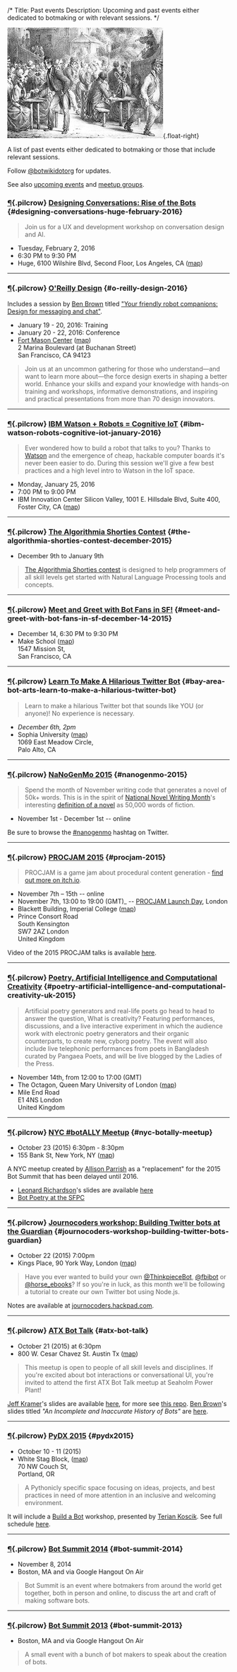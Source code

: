 /*
Title: Past events
Description: Upcoming and past events either dedicated to botmaking or with relevant sessions.
*/

![A botmaker gathering](/content/images/illustrations/people-evening.jpg){.float-right}

A list of past events either dedicated to botmaking or those that include relevant sessions.

Follow [@botwikidotorg](https://twitter.com/botwikidotorg) for updates.

See also [upcoming events](/events/) and [meetup groups](/events/meetups).

### [¶](#designing-conversations-huge-february-2016){.pilcrow} [Designing Conversations: Rise of the Bots](http://www.meetup.com/Huge-LA/events/228204876/) {#designing-conversations-huge-february-2016}

> Join us for a UX and development workshop on conversation design and AI. 

- Tuesday, February 2, 2016
- 6:30 PM to 9:30 PM
- Huge, 6100 Wilshire Blvd, Second Floor, Los Angeles, CA ([map](https://www.google.com/maps/dir/Current+Location/6100+Wilshire+Blvd+Los+Angeles+CA))

<hr/>

### [¶](#o-reilly-design-2016){.pilcrow} [O'Reilly Design](http://conferences.oreilly.com/design-ux-interaction-iot) {#o-reilly-design-2016}

Includes a session by [Ben Brown](https://twitter.com/benbrown) titled ["Your friendly robot companions: Design for messaging and chat"](http://conferences.oreilly.com/design-ux-interaction-iot/public/schedule/detail/45682).

- January 19 - 20, 2016: Training
- January 20 - 22, 2016: Conference
- [Fort Mason Center](http://fortmason.org/) ([map](https://www.google.com/maps/dir/Current+Location/Fort+Mason+Center+2+Marina+Boulevard+San+Francisco+CA+94123))<br/>
2 Marina Boulevard (at Buchanan Street)<br/>
San Francisco, CA 94123


> Join us at an uncommon gathering for those who understand—and want to learn more about—the force design exerts in shaping a better world. Enhance your skills and expand your knowledge with hands-on training and workshops, informative demonstrations, and inspiring and practical presentations from more than 70 design innovators.

<hr/>

### [¶](#ibm-watson-robots-cognitive-iot-january-2016){.pilcrow} [IBM Watson + Robots = Cognitive IoT](http://www.meetup.com/IBM-Watson-and-Cognitive-Computing/events/227441913/) {#ibm-watson-robots-cognitive-iot-january-2016}

> Ever wondered how to build a robot that talks to you? Thanks to [Watson](https://en.wikipedia.org/wiki/Watson_(computer)) and the emergence of cheap, hackable computer boards it's never been easier to do. During this session we'll give a few best practices and a high level intro to Watson in the IoT space.

- Monday, January 25, 2016
- 7:00 PM to 9:00 PM
- IBM Innovation Center Silicon Valley, 1001 E. Hillsdale Blvd, Suite 400, Foster City, CA ([map](https://www.google.com/maps/dir/Current+Location/1001+E.+Hillsdale+Blvd,+Suite+400,+Foster+City,+CA))

<hr/>

### [¶](#the-algorithmia-shorties-contest-december-2015){.pilcrow} [The Algorithmia Shorties Contest](https://github.com/algorithmiaio/shorties) {#the-algorithmia-shorties-contest-december-2015}

- December 9th to January 9th

> [The Algorithmia Shorties contest](https://github.com/algorithmiaio/shorties) is designed to help programmers of all skill levels get started with Natural Language Processing tools and concepts.

<hr/>

### [¶](#meet-and-greet-with-bot-fans-in-sf-december-14-2015){.pilcrow} [Meet and Greet with Bot Fans in SF!](http://www.meetup.com/Bay-Area-Bot-Arts/events/226815239/) {#meet-and-greet-with-bot-fans-in-sf-december-14-2015}

- December 14, 6:30 PM to 9:30 PM
- Make School ([map](https://www.google.com/maps/dir/Current+Location/Make+School+1547+Mission+St+San+Francisco+CA))<br/>
1547 Mission St,<br/>
San Francisco, CA<br/>

<hr/>

### [¶](#bay-area-bot-arts-learn-to-make-a-hilarious-twitter-bot){.pilcrow} [Learn To Make A Hilarious Twitter Bot](http://www.meetup.com/Bay-Area-Bot-Arts/events/226719808/) {#bay-area-bot-arts-learn-to-make-a-hilarious-twitter-bot}

> Learn to make a hilarious Twitter bot that sounds like YOU (or anyone)! No experience is necessary.

- _December 6th, 2pm_
- Sophia University ([map](https://www.google.com/maps/dir/Current+Location/Sophia+University,1069+East+Meadow+Circle,Palo+Alto,CA))<br/>
1069 East Meadow Circle,<br/>
Palo Alto, CA<br/>

<hr/>


### [¶](#nanogenmo-2015){.pilcrow} [NaNoGenMo 2015](https://github.com/dariusk/NaNoGenMo-2015/) {#nanogenmo-2015}

> Spend the month of November writing code that generates a novel of 50k+ words. This is in the spirit of [National Novel Writing Month](http://nanowrimo.org/)'s interesting [definition of a novel](https://nanowrimo.uservoice.com/knowledgebase/articles/329132-why-50-000-words-and-how-do-you-define-novel) as 50,000 words of fiction.

- November 1st - December 1st -- online

Be sure to browse the [#nanogenmo](https://twitter.com/search?f=tweets&vertical=default&q=%23nanogenmo) hashtag on Twitter.

<hr/>

### [¶](#procjam-2015){.pilcrow} [PROCJAM 2015](http://www.procjam.com/category/procjam-2015/) {#procjam-2015}

> PROCJAM is a game jam about procedural content generation - [find out more on itch.io](http://itch.io/jam/procjam).

- November 7th – 15th  -- online
- November 7th, 13:00 to 19:00 (GMT)_ -- [PROCJAM Launch Day](http://www.eventbrite.co.uk/e/procjam-2015-kickoff-day-tickets-18723814433), London
- Blackett Building, Imperial College ([map](https://www.google.com/maps/dir/Current+Location/Blackett+Building,+Imperial+College+London,+South+Kensington+Campus,+London+SW7+2AZ,+United+Kingdom))<br/>
- Prince Consort Road<br/>
South Kensington<br/>
SW7 2AZ London<br/>
United Kingdom<br/>

Video of the 2015 PROCJAM talks is available [here](https://www.youtube.com/watch?v=s_eyo_m_hnc).

<hr/>

### [¶](#poetry-artificial-intelligence-and-computational-creativity-uk-2015){.pilcrow} [Poetry, Artificial Intelligence and Computational Creativity](https://www.eventbrite.co.uk/e/poetry-artificial-intelligence-and-computational-creativity-tickets-18530643654) {#poetry-artificial-intelligence-and-computational-creativity-uk-2015}

> Artificial poetry generators and real-life poets go head to head to answer the question, What is creativity? Featuring performances, discussions, and a live interactive experiment in which the audience work with electronic poetry generators and their organic counterparts, to create new, cyborg poetry. The event will also include live telephonic performances from poets in Bangladesh curated by Pangaea Poets, and will be live blogged by the Ladies of the Press.

- November 14th, from 12:00 to 17:00 (GMT)
- The Octagon, Queen Mary University of London ([map](https://www.google.com/maps/dir/Current+Location/The+Octagon+Queen+Mary+University+of+London+Mile+End+Road+E1+4NS+London+United+Kingdom))<br/>
- Mile End Road<br/>
E1 4NS London<br/>
United Kingdom

<hr/>

### [¶](#nyc-botally-meetup){.pilcrow} [NYC #botALLY Meetup](https://www.eventbrite.com/e/unofficial-bot-summitbotally-nyc-meetup-tickets-18942088296) {#nyc-botally-meetup}

- October 23 (2015) 6:30pm - 8:30pm
- 155 Bank St, New York, NY ([map](https://www.google.com/maps/dir/Current+Location/155+Bank+St,+New+York,+NY))

A NYC meetup created by [Allison Parrish](https://twitter.com/aparrish) as a "replacement" for the 2015 Bot Summit that has been delayed until 2016.

- [Leonard Richardson](https://twitter.com/leonardr)'s slides are available [here](http://www.crummy.com/writing/speaking/2015-Bot%20Summit/)
- [Bot Poetry at the SFPC](http://0x0a.li/en/bot-poetry-at-the-sfpc/)

<hr/>

### [¶](#journocoders-workshop-building-twitter-bots-guardian){.pilcrow} [Journocoders workshop: Building Twitter bots at the Guardian](http://www.meetup.com/Journocoders/events/225874989/?a=ea1_grp&rv=ea1&_af=event&_af_eid=225874989) {#journocoders-workshop-building-twitter-bots-guardian}

- October 22 (2015) 7:00pm
- Kings Place, 90 York Way, London ([map](https://www.google.com/maps/dir/Current+Location/Kings+Place,+90+York+Way,+London))

> Have you ever wanted to build your own [@ThinkpieceBot](https://twitter.com/ThinkpieceBot), [@fbibot](https://twitter.com/fbibot) or [@horse_ebooks](https://twitter.com/horse_ebooks)? If so you're in luck, as this month we'll be following a tutorial to create our own Twitter bot using Node.js. 

Notes are available at [journocoders.hackpad.com](https://journocoders.hackpad.com/Journocoders-October-2015-PGXvou7Vcw8).

<hr/>

### [¶](#atx-bot-talk){.pilcrow} [ATX Bot Talk](http://atxbots.splashthat.com/) {#atx-bot-talk}

- October 21 (2015) at 6:30pm
- 800 W. Cesar Chavez St. Austin Tx ([map](https://www.google.com/maps/dir/Current+Location/800+W.+Cesar+Chavez+St.+Austin+Tx))


> This meetup is open to people of all skill levels and disciplines. If you're excited about bot interactions or conversational UI, you're invited to attend the first ATX Bot Talk meetup at Seaholm Power Plant!

[Jeff Kramer](https://twitter.com/jeffk)'s slides are available [here](http://www.slideshare.net/jeffkramer1/atx-bot-talk-hello-pybot), for more see [this repo](https://github.com/jeffk/pybot). [Ben Brown](https://twitter.com/benbrown)'s slides titled _"An Incomplete and Inaccurate History of Bots"_ are [here](http://www.slideshare.net/xoxco/an-incomplete-and-inaccurate-history-of-bots).

<hr/>


### [¶](#pydx2015){.pilcrow} [PyDX 2015](http://pydx.org/) {#pydx2015}

- October 10 - 11 (2015)
- White Stag Block, ([map](https://www.google.com/maps/dir/Current+Location/White+Stag+Block+(UO+Portland)+70+NW+Couch+St,+Portland,+OR+97209))<br/>
70 NW Couch St,<br/>
Portland, OR 


> A Pythonicly specific space focusing on ideas, projects, and best practices in need of more attention in an inclusive and welcoming environment.

It will include a [Build a Bot](https://tpinecone.gitbooks.io/build-a-bot-workshop/content/index.html) workshop, presented by [Terian Koscik](https://twitter.com/spine_cone). See full schedule [here](http://pydx.org/files/pydx-2015-schedule.pdf).

<hr/>

### [¶](#bot-summit-2014){.pilcrow} [Bot Summit 2014](http://tinysubversions.com/botsummit/2014/) {#bot-summit-2014}

- November 8, 2014
- Boston, MA and via Google Hangout On Air

> Bot Summit is an event where botmakers from around the world get together, both in person and online, to discuss the art and craft of making software bots.

<hr/>

### [¶](#bot-summit-2013){.pilcrow} [Bot Summit 2013](http://tinysubversions.com/2013/11/bot-summit/) {#bot-summit-2013}

- Boston, MA and via Google Hangout On Air

> A small event with a bunch of bot makers to speak about the creation of bots. 
